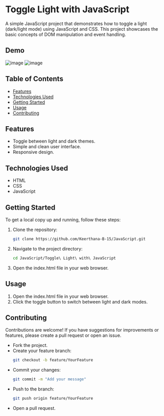 # Toggle Light with JavaScript

A simple JavaScript project that demonstrates how to toggle a light (dark/light mode) using JavaScript and CSS. This project showcases the basic concepts of DOM manipulation and event handling.

## Demo

![image](https://github.com/user-attachments/assets/3859a740-8d08-4dec-8564-d833023e8f3a)
![image](https://github.com/user-attachments/assets/39d8434a-b999-4956-8c2f-2555b3aa12bd)

## Table of Contents

- [Features](#features)
- [Technologies Used](#technologies-used)
- [Getting Started](#getting-started)
- [Usage](#usage)
- [Contributing](#contributing)

## Features

- Toggle between light and dark themes.
- Simple and clean user interface.
- Responsive design.

## Technologies Used

- HTML
- CSS
- JavaScript

## Getting Started

To get a local copy up and running, follow these steps:

1. Clone the repository:
   ```bash
   git clone https://github.com/Keerthana-B-15/JavaScript.git
   ```
2. Navigate to the project directory:
    ```bash
    cd JavaScript/Toggle\ Light\ with\ JavaScript
    ```
3. Open the index.html file in your web browser.

## Usage
1. Open the index.html file in your web browser.
2. Click the toggle button to switch between light and dark modes.

## Contributing
Contributions are welcome! If you have suggestions for improvements or features, please create a pull request or open an issue.

- Fork the project.
- Create your feature branch:
  ```bash
  git checkout -b feature/YourFeature
  ```
- Commit your changes:
  ```bash
  git commit -m "Add your message"
  ```
- Push to the branch:
  ```bash
  git push origin feature/YourFeature
  ```
- Open a pull request.
